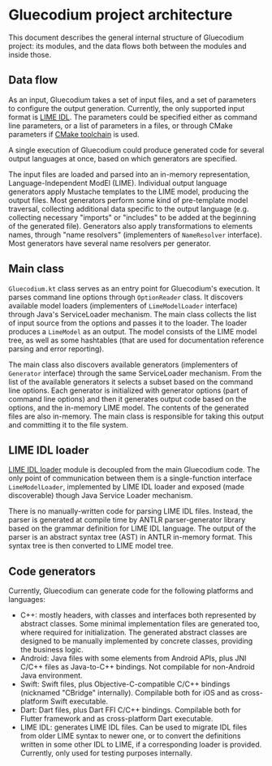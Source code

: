 Gluecodium project architecture
===============================

This document describes the general internal structure of Gluecodium project: its modules, and the data flows both
between the modules and inside those.

Data flow
---------

As an input, Gluecodium takes a set of input files, and a set of parameters to configure the output generation.
Currently, the only supported input format is [LIME IDL](../lime_idl.md). The parameters could be specified either as
command line parameters, or a list of parameters in a files, or through CMake parameters if
[CMake toolchain](../../cmake/README.md) is used.

A single execution of Gluecodium could produce generated code for several output languages at once, based on which
generators are specified.

The input files are loaded and parsed into an in-memory representation, Language-Independent ModEl (LIME). Individual
output language generators apply Mustache templates to the LIME model, producing the output files. Most generators
perform some kind of pre-template model traversal, collecting additional data specific to the output language (e.g.
collecting necessary "imports" or "includes" to be added at the beginning of the generated file). Generators also apply
transformations to elements names, through "name resolvers" (implementers of `NameResolver` interface). Most generators
have several name resolvers per generator.

Main class
----------

`Gluecodium.kt` class serves as an entry point for Gluecodium's execution. It parses command line options through
`OptionReader` class. It discovers available model loaders (implementers of `LimeModelLoader` interface) through Java's
ServiceLoader mechanism. The main class collects the list of input source from the options and passes it to the loader.
The loader produces a `LimeModel` as an output. The model consists of the LIME model tree, as well as some hashtables
(that are used for documentation reference parsing and error reporting).

The main class also discovers available generators (implementers of `Generator` interface) through the same
ServiceLoader mechanism. From the list of the available generators it selects a subset based on the command line
options. Each generator is initialized with generator options (part of command line options) and then it generates
output code based on the options, and the in-memory LIME model. The contents of the generated files are also in-memory.
The main class is responsible for taking this output and committing it to the file system.

LIME IDL loader
---------------

[LIME IDL loader](lime_loader.md) module is decoupled from the main Gluecodium code. The only point of communication
between them is a single-function interface `LimeModelLoader`, implemented by LIME IDL loader and exposed (made
discoverable) though Java Service Loader mechanism.

There is no manually-written code for parsing LIME IDL files. Instead, the parser is generated at compile time by ANTLR
parser-generator library based on the grammar definition for LIME IDL language. The output of the parser is an abstract
syntax tree (AST) in ANTLR in-memory format. This syntax tree is then converted to LIME model tree.

Code generators
---------------

Currently, Gluecodium can generate code for the following platforms and languages:
* C++: mostly headers, with classes and interfaces both represented by abstract classes. Some minimal implementation
files are generated too, where required for initialization. The generated abstract classes are designed to be manually
implemented by concrete classes, providing the business logic.
* Android: Java files with some elements from Android APIs, plus JNI C/C++ files as Java-to-C++ bindings. Not compilable
for non-Android Java environment.
* Swift: Swift files, plus Objective-C-compatible C/C++ bindings (nicknamed "CBridge" internally). Compilable both for
iOS and as cross-platform Swift executable.
* Dart: Dart files, plus Dart FFI C/C++ bindings. Compilable both for Flutter framework and as cross-platform Dart
executable.
* LIME IDL: generates LIME IDL files. Can be used to migrate IDL files from older LIME syntax to newer one, or to
convert the definitions written in some other IDL to LIME, if a corresponding loader is provided. Currently, only used
for testing purposes internally.
